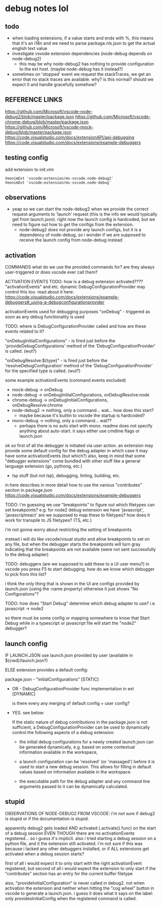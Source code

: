 # debug notes lol

## todo
- when loading extensions, if a value starts and ends with %, this means that
  it's an i18n and we need to parse package.nls.json to get the actual english
  text value
- investigate vsvode extension dependencies (node-debug depends on node-debug2)
  - this may be why node-debug2 has nothing to provide configuration to the
    ext host. (maybe node-debug has it instead?)
- sometimes on 'stopped' event we request the stackTraces, we get an error that no
  stack traces are available. why? is this normal? should we expect it and handle
  gracefully somehow?

## REFERENCE LINKS
https://github.com/Microsoft/vscode-node-debug2/blob/master/package.json
https://github.com/Microsoft/vscode-chrome-debug/blob/master/package.json
https://github.com/Microsoft/vscode-mock-debug/blob/master/package.json
https://code.visualstudio.com/docs/extensionAPI/api-debugging
https://code.visualstudio.com/docs/extensions/example-debuggers

## testing config
add extension to init.vim

```vim
VeonimExt 'vscode:extension/ms-vscode.node-debug2'
VeonimExt 'vscode:extension/ms-vscode.node-debug'
```

## observations
- yeap so we can start the node-debug2 when we provide the correct request
  arguments to 'launch' request (this is the info we would typically get
  from launch.json). right now the launch config is hardcoded, but we need
  to figure out how to get the configs from the extension.
  - node-debug2 does not provide any launch configs, but it is a dependency
    of node-debug, so i wonder if we are supposed to receive the launch config
    from node-debug instead

## activation
COMMANDS
what do we use the provided commands for? are they always user-triggered
or does vscode ever call them?

ACTIVATION EVENTS
TODO: how is a debug extension activated???? "activationEvents" and etc.
dynamic DebugConfigurationProvider may control this too.
read about it here: https://code.visualstudio.com/docs/extensions/example-debuggers#_using-a-debugconfigurationprovider

activationEvents used for debugging purposes
"onDebug" - triggered as soon as any debug functionality is used

TODO: where is DebugConfigurationProvider called and how are these
events related to it?

"onDebugInitialConfigurations" - is fired just before the
'provideDebugConfigurations' method of the 'DebugConfigurationProvider' is
called. (wut?)

"onDebugResolve:${type}" - is fired just before the
'resolveDebugConfiguration' method of the 'DebugConfigurationProvider' for
the specified type is called. (wut?)

some example activationEvents (command events excluded)
- mock-debug -> onDebug
- node-debug -> onDebugInitialConfigurations, onDebugResolve:node
- chrome-debug -> onDebugInitialConfigurations, onDebugResolve:chrome
- node-debug2 -> nothing, only a command... wat... how does this start?
   - maybe because it's builtin to vscode the startup is hardcoded?
- mono-debug -> nothing, only a command... wat??
   - perhaps there is no auto start with mono. readme does not specify
     anything about auto-start. it says either use cmdline flags or launch.json

ok so first of all the debugger is initiated via user action.
an extension may provide some default config for the debug adapter
in which case it may have some activationEvents (but which?)
also, keep in mind that some "debugger extensions" come bundled
with other stuff like a general language extension (go, pythong, etc.)
 - lsp stuff (but not lsp), debugging, linting, building, etc.

in here describes in more detail how to use the various "contributes" seciton in package.json
https://code.visualstudio.com/docs/extensions/example-debuggers

TODO: i'm guessing we use "breakpoints" to figure out which filetypes can set breakpoints?
e.g. for node2 debug extension we have 'javascript', 'javascriptreact'
are we supposed to map these to filetypes? how does it work for transpile to JS filetypes? (TS, etc.)

i'm not gonna worry about restricting the setting of breakpoints

instead i will do like vscode/visual studio
and allow breakpoints to set on any file, but when the debugger
starts the breakpoints will turn gray indicating that the breakpoints
are not available (were not sent successfully to the debug adapter)

TODO: debuggers (are we supposed to add these to a UI user menu?)
in vscode you press F5 to start debugging. how do we know which debugger to pick from this list?

i think the only thing that is shown in the UI are configs
provided by launch.json (using the :name property)
otherwise it just shows "No Configurations"?

TODO: how does "Start Debug" determine which debug adapter
to use? i.e. javascript -> node2

so there must be some config or mapping somewhere to know
that Start Debug while in a typescript or javascript file
will start the "node2" debugger?

## launch config
IF LAUNCH.JSON
use launch.json provided by user (available in ${cwd}/launch.json?)

ELSE
extension provides a default config:

package.json - "initialConfigurations" [STATIC]
   - OR -
       DebugConfigurationProvider func implementation in ext [DYNAMIC]

       is there every any merging of default config + user config?
   - YES. see below:

       If the static nature of debug contributions in the package.json is not
       sufficient, a DebugConfigurationProvider can be used to dynamically
       control the following aspects of a debug extension:

       - the initial debug configurations for a newly created launch.json can
           be generated dynamically, e.g. based on some contextual information
           available in the workspace,

       - a launch configuration can be 'resolved' (or 'massaged') before it
           is used to start a new debug session. This allows for filling in
           default values based on information available in the workspace. 

       - the executable path for the debug adapter and any command line
           arguments passed to it can be dynamically calculated.

## stupid
OBSERVATIONS OF NODE-DEBUG2 FROM VSCODE:
i'm not sure if debug2 is stupid or if the documentation is stupid.

apparently debug2 gets loaded AND activated (.activate() func) on the start of a debug session
EVEN THOUGH there are no activationEvents registered... so i guess it's implicit. also i tried
starting a debug session on a python file, and it the extension still activated. i'm not sure
if this was because i lacked any other debuggers installed, or if ALL extensions get activated
when a debug session starts?

first of all i would expect it to only start with the right activationEvent registered, but
second of all i would expect the extension to only start if the "contributes" section has an
entry for the current buffer filetype

also, "provideInitialConfiguration" is never called in debug2. not when activation the extension
and neither when hitting the "cog wheel" button in vscode to generate a launch.json. i guess
it does what it says on the label: only providesInitialConfig when the registered command is called.
